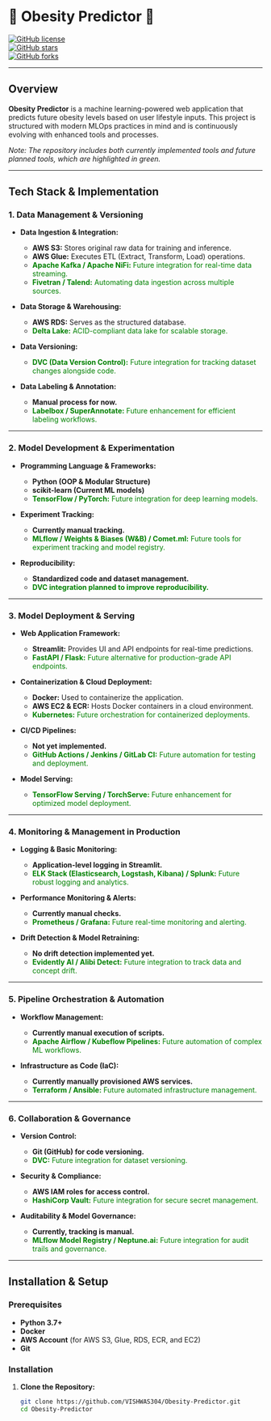 # 🏥 Obesity Predictor 🍏

[![GitHub license](https://img.shields.io/github/license/VISHWAS304/Obesity-Predictor)](LICENSE)  
[![GitHub stars](https://img.shields.io/github/stars/vishwas304/Obesity-Predictor)](https://github.com/vishwas304/Obesity-Predictor/stargazers)  
[![GitHub forks](https://img.shields.io/github/forks/vishwas304/Obesity-Predictor)](https://github.com/vishwas304/Obesity-Predictor/network/members)  

---

## Overview

**Obesity Predictor** is a machine learning-powered web application that predicts future obesity levels based on user lifestyle inputs. This project is structured with modern MLOps practices in mind and is continuously evolving with enhanced tools and processes.

*Note: The repository includes both currently implemented tools and future planned tools, which are highlighted in green.*

---

## Tech Stack & Implementation

### 1. Data Management & Versioning
- **Data Ingestion & Integration:**  
  - **AWS S3:** Stores original raw data for training and inference.  
  - **AWS Glue:** Executes ETL (Extract, Transform, Load) operations.
  - <span style="color:green;">**Apache Kafka / Apache NiFi:** Future integration for real-time data streaming.</span>
  - <span style="color:green;">**Fivetran / Talend:** Automating data ingestion across multiple sources.</span>

- **Data Storage & Warehousing:**  
  - **AWS RDS:** Serves as the structured database.
  - <span style="color:green;">**Delta Lake:** ACID-compliant data lake for scalable storage.</span>

- **Data Versioning:**  
  - <span style="color:green;">**DVC (Data Version Control):** Future integration for tracking dataset changes alongside code.</span>

- **Data Labeling & Annotation:**  
  - **Manual process for now.**
  - <span style="color:green;">**Labelbox / SuperAnnotate:** Future enhancement for efficient labeling workflows.</span>

---

### 2. Model Development & Experimentation
- **Programming Language & Frameworks:**  
  - **Python (OOP & Modular Structure)**  
  - **scikit-learn (Current ML models)**  
  - <span style="color:green;">**TensorFlow / PyTorch:** Future integration for deep learning models.</span>

- **Experiment Tracking:**  
  - **Currently manual tracking.**
  - <span style="color:green;">**MLflow / Weights & Biases (W&B) / Comet.ml:** Future tools for experiment tracking and model registry.</span>

- **Reproducibility:**  
  - **Standardized code and dataset management.**
  - <span style="color:green;">**DVC integration planned to improve reproducibility.**</span>

---

### 3. Model Deployment & Serving
- **Web Application Framework:**  
  - **Streamlit:** Provides UI and API endpoints for real-time predictions.
  - <span style="color:green;">**FastAPI / Flask:** Future alternative for production-grade API endpoints.</span>

- **Containerization & Cloud Deployment:**  
  - **Docker:** Used to containerize the application.  
  - **AWS EC2 & ECR:** Hosts Docker containers in a cloud environment.  
  - <span style="color:green;">**Kubernetes:** Future orchestration for containerized deployments.</span>

- **CI/CD Pipelines:**  
  - **Not yet implemented.**
  - <span style="color:green;">**GitHub Actions / Jenkins / GitLab CI:** Future automation for testing and deployment.</span>

- **Model Serving:**  
  - <span style="color:green;">**TensorFlow Serving / TorchServe:** Future enhancement for optimized model deployment.</span>

---

### 4. Monitoring & Management in Production
- **Logging & Basic Monitoring:**  
  - **Application-level logging in Streamlit.**
  - <span style="color:green;">**ELK Stack (Elasticsearch, Logstash, Kibana) / Splunk:** Future robust logging and analytics.</span>

- **Performance Monitoring & Alerts:**  
  - **Currently manual checks.**
  - <span style="color:green;">**Prometheus / Grafana:** Future real-time monitoring and alerting.</span>

- **Drift Detection & Model Retraining:**  
  - **No drift detection implemented yet.**
  - <span style="color:green;">**Evidently AI / Alibi Detect:** Future integration to track data and concept drift.</span>

---

### 5. Pipeline Orchestration & Automation
- **Workflow Management:**  
  - **Currently manual execution of scripts.**
  - <span style="color:green;">**Apache Airflow / Kubeflow Pipelines:** Future automation of complex ML workflows.</span>

- **Infrastructure as Code (IaC):**  
  - **Currently manually provisioned AWS services.**
  - <span style="color:green;">**Terraform / Ansible:** Future automated infrastructure management.</span>

---

### 6. Collaboration & Governance
- **Version Control:**  
  - **Git (GitHub) for code versioning.**
  - <span style="color:green;">**DVC:** Future integration for dataset versioning.</span>

- **Security & Compliance:**  
  - **AWS IAM roles for access control.**
  - <span style="color:green;">**HashiCorp Vault:** Future integration for secure secret management.</span>

- **Auditability & Model Governance:**  
  - **Currently, tracking is manual.**
  - <span style="color:green;">**MLflow Model Registry / Neptune.ai:** Future integration for audit trails and governance.</span>

---

## Installation & Setup

### Prerequisites
- **Python 3.7+**
- **Docker**
- **AWS Account** (for AWS S3, Glue, RDS, ECR, and EC2)
- **Git**

### Installation

1. **Clone the Repository:**
   ```bash
   git clone https://github.com/VISHWAS304/Obesity-Predictor.git
   cd Obesity-Predictor
